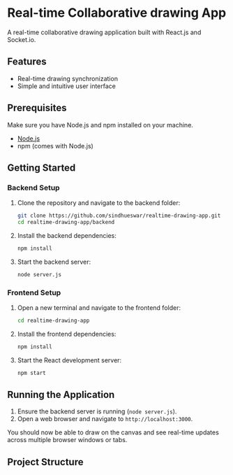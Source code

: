# Real-time Collaborative drawing App

A real-time collaborative drawing application built with React.js and Socket.io.

## Features

- Real-time drawing synchronization
- Simple and intuitive user interface

## Prerequisites

Make sure you have Node.js and npm installed on your machine.

- [Node.js](https://nodejs.org/)
- npm (comes with Node.js)

## Getting Started

### Backend Setup

1. Clone the repository and navigate to the backend folder:
    ```bash
    git clone https://github.com/sindhueswar/realtime-drawing-app.git
    cd realtime-drawing-app/backend
    ```

2. Install the backend dependencies:
    ```bash
    npm install
    ```

3. Start the backend server:
    ```bash
    node server.js
    ```

### Frontend Setup

1. Open a new terminal and navigate to the frontend folder:
    ```bash
    cd realtime-drawing-app
    ```

2. Install the frontend dependencies:
    ```bash
    npm install
    ```

3. Start the React development server:
    ```bash
    npm start
    ```

## Running the Application

1. Ensure the backend server is running (`node server.js`).
2. Open a web browser and navigate to `http://localhost:3000`.

You should now be able to draw on the canvas and see real-time updates across multiple browser windows or tabs.

## Project Structure

